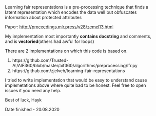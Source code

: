 Learning fair representations is a pre-processing technique that finds a
latent representation which encodes the data well but obfuscates information
about protected attributes

Paper: http://proceedings.mlr.press/v28/zemel13.html

My implementation most importantly **contains docstring** and comments, and is **vectoried**(others had awful for loops)

There are 2 implementations on which this code is based on.
<ol>
<li>https://github.com/Trusted-AI/AIF360/blob/master/aif360/algorithms/preprocessing/lfr.py</li>
<li>https://github.com/zjelveh/learning-fair-representations</li>
</ol>

I tried to write implementation that would be easy to understand cause implemetations above where quite bad to be honest. Feel free to open issues if you need any help. 

Best of luck, 
Hayk


Date finished - 20.08.2020

